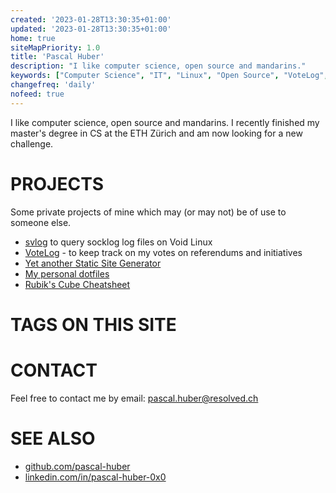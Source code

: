 ```yaml
---
created: '2023-01-28T13:30:35+01:00'
updated: '2023-01-28T13:30:35+01:00'
home: true
siteMapPriority: 1.0
title: 'Pascal Huber'
description: "I like computer science, open source and mandarins."
keywords: ["Computer Science", "IT", "Linux", "Open Source", "VoteLog", "svlog", "Zurich"]
changefreq: 'daily'
nofeed: true
---
```


I like computer science, open source and mandarins. I recently finished my
master's degree in CS at the ETH Zürich and am now looking for a new challenge.

# PROJECTS

Some private projects of mine which may (or may not) be of use to someone else.

 - [svlog](./projects/svlog.html) to query socklog log files on Void Linux
 - [VoteLog](./projects/votelog.html) - to keep track on my votes on referendums and initiatives
 - [Yet another Static Site Generator ](./projects/resolved.html)
 - [My personal dotfiles](https://github.com/pascal-huber/dotfiles)
 - [Rubik's Cube Cheatsheet](https://github.com/pascal-huber/rubiks)

# TAGS ON THIS SITE

<!--##tag_list_all##-->

# CONTACT

Feel free to contact me by email: <pascal.huber@resolved.ch>

# SEE ALSO

 - [github.com/pascal-huber](https://github.com/pascal-huber)
 - [linkedin.com/in/pascal-huber-0x0](https://linkedin.com/in/pascal-huber-0x0)
